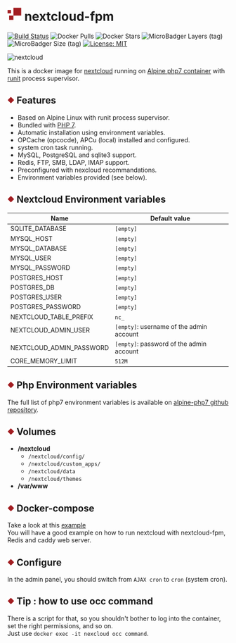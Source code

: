 # ![](https://github.com/docker-suite/artwork/raw/master/logo/png/logo_32.png) nextcloud-fpm
[![Build Status](http://jenkins.hexocube.fr/job/docker-suite/job/nextcloud-fpm/badge/icon?color=green&style=flat-square)](http://jenkins.hexocube.fr/job/docker-suite/job/nextcloud-fpm/)
![Docker Pulls](https://img.shields.io/docker/pulls/dsuite/nextcloud-fpm.svg?style=flat-square)
![Docker Stars](https://img.shields.io/docker/stars/dsuite/nextcloud-fpm.svg?style=flat-square)
![MicroBadger Layers (tag)](https://img.shields.io/microbadger/layers/dsuite/nextcloud-fpm/latest.svg?style=flat-square)
![MicroBadger Size (tag)](https://img.shields.io/microbadger/image-size/dsuite/nextcloud-fpm/latest.svg?style=flat-square)
[![License: MIT](https://img.shields.io/badge/License-MIT-brightgreen.svg?style=flat-square)](https://opensource.org/licenses/MIT)

<img src="https://nextcloud.com/wp-content/themes/next/assets/img/common/nextcloud-square-logo.png" alt="nextcloud" width="200"/>  

This is a docker image for [nextcloud][nextcloud] running on [Alpine php7 container][alpine-php7] with [runit][runit] process supervisor.

## ![](https://github.com/docker-suite/artwork/raw/master/various/pin/png/pin_16.png) Features
- Based on Alpine Linux with runit process supervisor.
- Bundled with [PHP 7][alpine-php7].
- Automatic installation using environment variables.
- OPCache (opcocde), APCu (local) installed and configured.
- system cron task running.
- MySQL, PostgreSQL and sqlite3 support.
- Redis, FTP, SMB, LDAP, IMAP support.
- Preconfigured with nexcloud recommandations.
- Environment variables provided (see below).

## ![](https://github.com/docker-suite/artwork/raw/master/various/pin/png/pin_16.png) Nextcloud Environment variables

Name                                | Default value 
------------------------------------|-------------------------------------------------
SQLITE_DATABASE                     | `[empty]`
MYSQL_HOST                          | `[empty]`
MYSQL_DATABASE                      | `[empty]`
MYSQL_USER                          | `[empty]`
MYSQL_PASSWORD                      | `[empty]`
POSTGRES_HOST                       | `[empty]`
POSTGRES_DB                         | `[empty]`
POSTGRES_USER                       | `[empty]`
POSTGRES_PASSWORD                   | `[empty]`
NEXTCLOUD_TABLE_PREFIX              | `nc_`
NEXTCLOUD_ADMIN_USER                | `[empty]`: username of the admin account
NEXTCLOUD_ADMIN_PASSWORD            | `[empty]`: password of the admin account
CORE_MEMORY_LIMIT                   | `512M`

## ![](https://github.com/docker-suite/artwork/raw/master/various/pin/png/pin_16.png) Php Environment variables

The full list of php7 environment variables is available on [alpine-php7 github repository][alpine-php7].

## ![](https://github.com/docker-suite/artwork/raw/master/various/pin/png/pin_16.png) Volumes

- **/nextcloud**
    - `/nextcloud/config/`
    - `/nextcloud/custom_apps/`
    - `/nextcloud/data`
    - `/nextcloud/themes`
- **/var/www**

## ![](https://github.com/docker-suite/artwork/raw/master/various/pin/png/pin_16.png) Docker-compose

Take a look at this [example][docker-compose]  
You will have a good example on how to run nextcloud with nextcloud-fpm, Redis and caddy web server.

## ![](https://github.com/docker-suite/artwork/raw/master/various/pin/png/pin_16.png) Configure

In the admin panel, you should switch from `AJAX cron` to `cron` (system cron).

## ![](https://github.com/docker-suite/artwork/raw/master/various/pin/png/pin_16.png) Tip : how to use occ command

There is a script for that, so you shouldn't bother to log into the container, set the right permissions, and so on.  
Just use `docker exec -it nexcloud occ command`.


[alpine-php7]: https://github.com/docker-suite/alpine-php7/
[docker-compose]: https://github.com/docker-suite/nextcloud-fpm/blob/master/.example/caddy-redis-mariadb/docker-compose.yml
[nextcloud]: https://nextcloud.com/
[runit]: http://smarden.org/runit/

